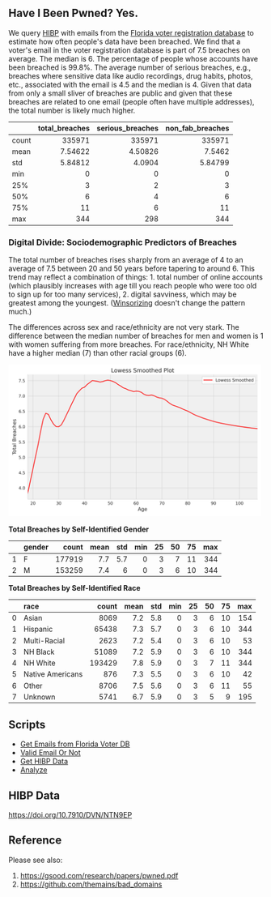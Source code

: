 ## Have I Been Pwned? Yes.

We query [HIBP](https://haveibeenpwned.com/) with emails from the [Florida voter registration database](https://dataverse.harvard.edu/dataset.xhtml?persistentId=doi:10.7910/DVN/UBIG3F) to estimate how often people's data have been breached. We find that a voter's email in the voter registration database is part of 7.5 breaches on average. The median is 6. The percentage of people whose accounts have been breached is  99.8%. The average number of serious breaches, e.g., breaches where sensitive data like audio recordings, drug habits, photos, etc., associated with the email is 4.5 and the median is 4. Given that data from only a small sliver of breaches are public and given that these breaches are related to one email (people often have multiple addresses), the total number is likely much higher.


|       |   total_breaches |   serious_breaches |   non_fab_breaches |
|:------|-----------------:|-------------------:|-------------------:|
| count |     335971       |       335971       |       335971       |
| mean  |          7.54622 |            4.50826 |            7.5462  |
| std   |          5.84812 |            4.0904  |            5.84799 |
| min   |          0       |            0       |            0       |
| 25%   |          3       |            2       |            3       |
| 50%   |          6       |            4       |            6       |
| 75%   |         11       |            6       |           11       |
| max   |        344       |          298       |          344       |


### Digital Divide: Sociodemographic Predictors of Breaches

The total number of breaches rises sharply from an average of 4 to an average of 7.5 between 20 and 50 years before tapering to around 6. This trend may reflect a combination of things: 1. total number of online accounts (which plausibly increases with age till you reach people who were too old to sign up for too many services), 2. digital savviness, which may be greatest among the youngest. ([Winsorizing](figs/age_winsorized_breaches.png) doesn't change the pattern much.)

The differences across sex and race/ethnicity are not very stark. The difference between the median number of breaches for men and women is 1 with women suffering from more breaches. For race/ethnicity, NH White have a higher median (7) than other racial groups (6).

<img src = "figs/age_breaches.png" width = 500px>


**Total Breaches by Self-Identified Gender**


|    | gender   |   count |   mean |   std |   min |   25 |   50 |   75 |   max |
|---:|:---------|--------:|-------:|------:|------:|-----:|-----:|-----:|------:|
|  1 | F        |  177919 |    7.7 |   5.7 |     0 |    3 |    7 |   11 |   344 |
|  2 | M        |  153259 |    7.4 |   6   |     0 |    3 |    6 |   10 |   344 |


**Total Breaches by Self-Identified Race**

|    | race        		|   count |   mean |   std |   min |   25 |   50 |   75 |   max |
|---:|:-----------------|--------:|-------:|------:|------:|-----:|-----:|-----:|------:|
|  0 | Asian            |    8069 |    7.2 |   5.8 |     0 |    3 |    6 |   10 |   154 |
|  1 | Hispanic         |   65438 |    7.3 |   5.7 |     0 |    3 |    6 |   10 |   344 |
|  2 | Multi-Racial     |    2623 |    7.2 |   5.4 |     0 |    3 |    6 |   10 |    53 |
|  3 | NH Black         |   51089 |    7.2 |   5.9 |     0 |    3 |    6 |   10 |   344 |
|  4 | NH White         |  193429 |    7.8 |   5.9 |     0 |    3 |    7 |   11 |   344 |
|  5 | Native Americans |     876 |    7.3 |   5.5 |     0 |    3 |    6 |   10 |    42 |
|  6 | Other            |    8706 |    7.5 |   5.6 |     0 |    3 |    6 |   11 |    55 |
|  7 | Unknown          |    5741 |    6.7 |   5.9 |     0 |    3 |    5 |    9 |   195 |


## Scripts

* [Get Emails from Florida Voter DB](notebooks/01_fl_dat.ipynb)
* [Valid Email Or Not](notebooks/01a_valid_email_or_not.ipynb)
* [Get HIBP Data](notebooks/02_get_fl_hibp.ipynb)
* [Analyze](notebooks/03_concat_fl_dat_analyze.ipynb)

## HIBP Data

https://doi.org/10.7910/DVN/NTN9EP

## Reference

Please see also:

1. https://gsood.com/research/papers/pwned.pdf
2. https://github.com/themains/bad_domains


